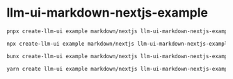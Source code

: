 # llm-ui-markdown-nextjs-example

```bash
pnpx create-llm-ui example markdown/nextjs llm-ui-markdown-nextjs-example
```

```bash
npx create-llm-ui example markdown/nextjs llm-ui-markdown-nextjs-example
```

```bash
bunx create-llm-ui example markdown/nextjs llm-ui-markdown-nextjs-example
```

```bash
yarn create llm-ui example markdown/nextjs llm-ui-markdown-nextjs-example
```
